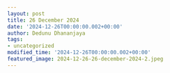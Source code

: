 ```yaml
---
layout: post
title: 26 December 2024
date: '2024-12-26T00:00:00.002+00:00'
author: Dedunu Dhananjaya
tags:
- uncategorized
modified_time: '2024-12-26T00:00:00.002+00:00'
featured_image: 2024-12-26-26-december-2024-2.jpeg
---
```


